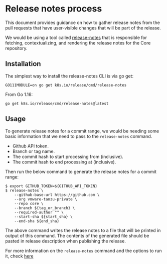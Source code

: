 # Release notes process

This document provides guidance on how to gather release notes from the pull 
requests that have user-visible changes that will be part of the release.

We would be using a tool called [release-notes](https://github.com/kubernetes/release/tree/master/cmd/release-notes)
that is responsible for fetching, contextualizing, and rendering the release 
notes for the Core repository.

## Installation
The simplest way to install the release-notes CLI is via go get:

```
GO111MODULE=on go get k8s.io/release/cmd/release-notes
```

From Go 1.16:

```
go get k8s.io/release/cmd/release-notes@latest
```

## Usage
To generate release notes for a commit range, we would be needing some basic 
information that we need to pass to the `release-notes` command.
* Github API token.
* Branch or tag name.
* The commit hash to start processing from (inclusive).
* The commit hash to end processing at (inclusive).

Then run the below command to generate the release notes for a commit range: 
```
$ export GITHUB_TOKEN=${GITHUB_API_TOKEN}
$ release-notes \
    --github-base-url https://github.com \
    --org vmware-tanzu-private \
    --repo core \
    --branch ${tag_or_branch} \
    --required-author "" \
    --start-sha ${start_sha} \
    --end-sha ${end_sha}
```

The above command writes the release notes to a file that will be printed in 
output of this command. The contents of the generated file should be pasted in
release description when publishing the release.

For more information on the `release-notes` command and the options to run it,
check [here](https://github.com/kubernetes/release/tree/master/cmd/release-notes)
